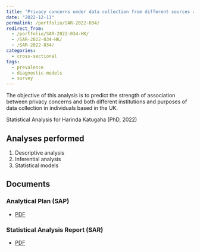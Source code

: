 ```yaml
---
title: 'Privacy concerns under data collection from different sources and purposes in the UK: cross-sectional study'
date: "2022-12-11"
permalink: /portfolio/SAR-2022-034/
redirect_from:
  - /portfolio/SAR-2022-034-HK/
  - /SAR-2022-034-HK/
  - /SAR-2022-034/
categories:
  - cross-sectional
tags:
  - prevalence
  - diagnostic-models
  - survey
---
```


The objective of this analysis is to predict the strength of association between privacy concerns and both different institutions and purposes of data collection in individuals based in the UK.

Statistical Analysis for Harinda Katugaha (PhD, 2022)
<!-- Technical Report for Harinda Katugaha (PhD, 2022) -->

## Analyses performed

1. Descriptive analysis
1. Inferential analysis
1. Statistical models

## Documents

<!-- The client has requested that this analysis be kept confidential until a future date, determined by the client. -->
<!-- All documents from this consultation are therefore not published online and only the title and year of the analysis will be included in the consultant's Portfolio. -->
<!-- After the agreed date is reached, the documents will be released. -->

<!-- The client has requested that this analysis be kept confidential. -->
<!-- All documents from this consultation are therefore not published online and only the title and year of the analysis will be included in the consultant's Portfolio. -->

### Analytical Plan (SAP)

- [PDF][sap]

### Statistical Analysis Report (SAR)

- [PDF][sar]

<!-- ## Associated analyses -->

<!-- This analysis is part of a larger project and is supported by other analyses, linked below. -->

<!-- **[assoc_title]** -->

<!-- <[assoc_link]> -->

<!-- --- -->

[sap]: /files/SAP-2022-034-HK-v01.pdf
[sar]: /files/SAR-2022-034-HK-v01.pdf
